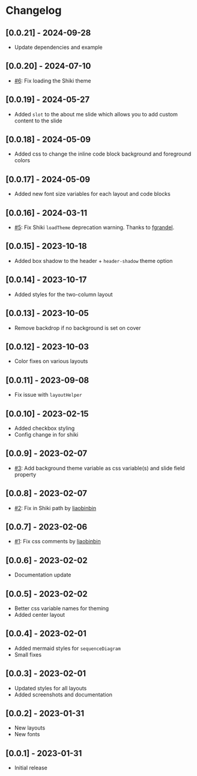 # Changelog

## [0.0.21] - 2024-09-28

- Update dependencies and example

## [0.0.20] - 2024-07-10

- [#6](https://github.com/estruyf/slidev-theme-the-unnamed/issues/6): Fix loading the Shiki theme

## [0.0.19] - 2024-05-27

- Added `slot` to the about me slide which allows you to add custom content to the slide

## [0.0.18] - 2024-05-09

- Added css to change the inline code block background and foreground colors

## [0.0.17] - 2024-05-09

- Added new font size variables for each layout and code blocks

## [0.0.16] - 2024-03-11

- [#5](https://github.com/estruyf/slidev-theme-the-unnamed/pull/5): Fix Shiki `loadTheme` deprecation warning. Thanks to [fgrandel](https://github.com/fgrandel).

## [0.0.15] - 2023-10-18

- Added box shadow to the header + `header-shadow` theme option

## [0.0.14] - 2023-10-17

- Added styles for the two-column layout

## [0.0.13] - 2023-10-05

- Remove backdrop if no background is set on cover

## [0.0.12] - 2023-10-03

- Color fixes on various layouts

## [0.0.11] - 2023-09-08

- Fix issue with `layoutHelper`

## [0.0.10] - 2023-02-15

- Added checkbox styling
- Config change in for shiki

## [0.0.9] - 2023-02-07

- [#3](https://github.com/estruyf/slidev-theme-the-unnamed/issues/3): Add background theme variable as css variable(s) and slide field property

## [0.0.8] - 2023-02-07

- [#2](https://github.com/estruyf/slidev-theme-the-unnamed/pull/2): Fix in Shiki path by [liaobinbin](https://github.com/liaobinbin)

## [0.0.7] - 2023-02-06

- [#1](https://github.com/estruyf/slidev-theme-the-unnamed/pull/1): Fix css comments by [liaobinbin](https://github.com/liaobinbin)

## [0.0.6] - 2023-02-02

- Documentation update

## [0.0.5] - 2023-02-02

- Better css variable names for theming
- Added center layout

## [0.0.4] - 2023-02-01

- Added mermaid styles for `sequenceDiagram`
- Small fixes

## [0.0.3] - 2023-02-01

- Updated styles for all layouts
- Added screenshots and documentation

## [0.0.2] - 2023-01-31

- New layouts
- New fonts

## [0.0.1] - 2023-01-31

- Initial release
